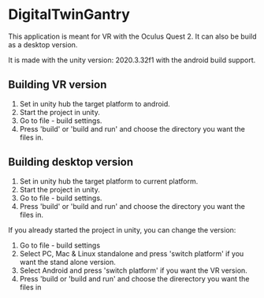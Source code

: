 # DigitalTwinGantry

This application is meant for VR with the Oculus Quest 2.
It can also be build as a desktop version.

It is made with the unity version: 2020.3.32f1 with the android build support.

## Building VR version
1. Set in unity hub the target platform to android.
2. Start the project in unity.
3. Go to file -  build settings.
4. Press 'build' or 'build and run' and choose the directory you want the files in.

## Building desktop version
1. Set in unity hub the target platform to current platform.
2. Start the project in unity.
3. Go to file - build settings.
4. Press 'build' or 'build and run' and choose the directory you want the files in.


If you already started the project in unity, you can change the version:
1. Go to file - build settings
2. Select PC, Mac & Linux standalone and press 'switch platform' if you want the stand alone version.
3. Select Android and press 'switch platform' if you want the VR version.
4. Press 'build or 'build and run' and choose the direrectory you want the files in
